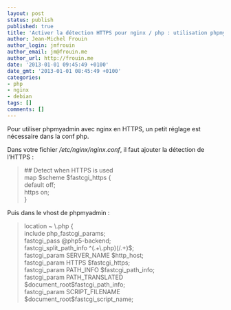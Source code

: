 ```yaml
---
layout: post
status: publish
published: true
title: 'Activer la détection HTTPS pour nginx / php : utilisation phpmyadmin'
author: Jean-Michel Frouin
author_login: jmfrouin
author_email: jm@frouin.me
author_url: http://frouin.me
date: '2013-01-01 09:45:49 +0100'
date_gmt: '2013-01-01 08:45:49 +0100'
categories:
- php
- nginx
- debian
tags: []
comments: []
---
```

<p>Pour utiliser phpmyadmin avec nginx en HTTPS, un petit réglage est nécessaire dans la conf php.</p>
<!--more-->
<p>Dans votre fichier <em>/etc/nginx/nginx.conf</em>, il faut ajouter la détection de l’HTTPS :</p>
<blockquote><p>## Detect when HTTPS is used<br />
map $scheme $fastcgi_https {<br />
default off;<br />
https on;<br />
}</p></blockquote>
<p>Puis dans le vhost de phpmyadmin :</p>
<blockquote><p>location ~ \.php {<br />
include php_fastcgi_params;<br />
fastcgi_pass @php5-backend;<br />
fastcgi_split_path_info ^(.+\.php)(/.+)$;<br />
fastcgi_param SERVER_NAME $http_host;<br />
fastcgi_param HTTPS $fastcgi_https;<br />
fastcgi_param PATH_INFO $fastcgi_path_info;<br />
fastcgi_param PATH_TRANSLATED $document_root$fastcgi_path_info;<br />
fastcgi_param SCRIPT_FILENAME $document_root$fastcgi_script_name;</p></blockquote>
